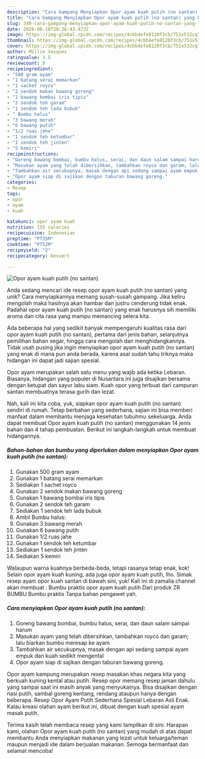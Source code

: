 ```yaml
---
description: "Cara Gampang Menyiapkan Opor ayam kuah putih (no santan) yang Lezat"
title: "Cara Gampang Menyiapkan Opor ayam kuah putih (no santan) yang Lezat"
slug: 340-cara-gampang-menyiapkan-opor-ayam-kuah-putih-no-santan-yang-lezat
date: 2020-06-16T20:36:43.473Z
image: https://img-global.cpcdn.com/recipes/4cbb4efe8120f3cb/751x532cq70/opor-ayam-kuah-putih-no-santan-foto-resep-utama.jpg
thumbnail: https://img-global.cpcdn.com/recipes/4cbb4efe8120f3cb/751x532cq70/opor-ayam-kuah-putih-no-santan-foto-resep-utama.jpg
cover: https://img-global.cpcdn.com/recipes/4cbb4efe8120f3cb/751x532cq70/opor-ayam-kuah-putih-no-santan-foto-resep-utama.jpg
author: Millie Vasquez
ratingvalue: 3.5
reviewcount: 9
recipeingredient:
- "500 gram ayam"
- "1 batang serai memarkan"
- "1 sachet royco"
- "2 sendok makan bawang goreng"
- "1 bawang bombai iris tipis"
- "2 sendok teh garam"
- "1 sendok teh lada bubuk"
- " Bumbu halus"
- "3 bawang merah"
- "6 bawang putih"
- "1/2 ruas jahe"
- "1 sendok teh ketumbar"
- "1 sendok teh jinten"
- "5 kemiri"
recipeinstructions:
- "Goreng bawang bombai, bumbu halus, serai, dan daun salam sampai harum"
- "Masukan ayam yang telah dibersihkan, tambahkan royco dan garam; lalu biarkan bumbu meresap ke ayam"
- "Tambahkan air secukupnya, masak dengan api sedang sampai ayam empuk dan kuah sedikit mengental"
- "Opor ayam siap di sajikan dengan taburan bawang goreng."
categories:
- Resep
tags:
- opor
- ayam
- kuah

katakunci: opor ayam kuah 
nutrition: 155 calories
recipecuisine: Indonesian
preptime: "PT35M"
cooktime: "PT52M"
recipeyield: "2"
recipecategory: Dessert

---
```



![Opor ayam kuah putih (no santan)](https://img-global.cpcdn.com/recipes/4cbb4efe8120f3cb/751x532cq70/opor-ayam-kuah-putih-no-santan-foto-resep-utama.jpg)

Anda sedang mencari ide resep opor ayam kuah putih (no santan) yang unik? Cara menyiapkannya memang susah-susah gampang. Jika keliru mengolah maka hasilnya akan hambar dan justru cenderung tidak enak. Padahal opor ayam kuah putih (no santan) yang enak harusnya sih memiliki aroma dan cita rasa yang mampu memancing selera kita.

Ada beberapa hal yang sedikit banyak mempengaruhi kualitas rasa dari opor ayam kuah putih (no santan), pertama dari jenis bahan, selanjutnya pemilihan bahan segar, hingga cara mengolah dan menghidangkannya. Tidak usah pusing jika ingin menyiapkan opor ayam kuah putih (no santan) yang enak di mana pun anda berada, karena asal sudah tahu triknya maka hidangan ini dapat jadi sajian spesial.

Opor ayam merupakan salah satu menu yang wajib ada ketika Lebaran. Biasanya, hidangan yang populer di Nusantara ini juga disajikan bersama dengan ketupat dan sayur labu siam. Kuah opor yang terbuat dari campuran santan membuatnya terasa gurih dan lezat.


Nah, kali ini kita coba, yuk, siapkan opor ayam kuah putih (no santan) sendiri di rumah. Tetap berbahan yang sederhana, sajian ini bisa memberi manfaat dalam membantu menjaga kesehatan tubuhmu sekeluarga. Anda dapat membuat Opor ayam kuah putih (no santan) menggunakan 14 jenis bahan dan 4 tahap pembuatan. Berikut ini langkah-langkah untuk membuat hidangannya.

<!--inarticleads1-->

##### Bahan-bahan dan bumbu yang diperlukan dalam menyiapkan Opor ayam kuah putih (no santan):

1. Gunakan 500 gram ayam
1. Gunakan 1 batang serai memarkan
1. Sediakan 1 sachet royco
1. Gunakan 2 sendok makan bawang goreng
1. Gunakan 1 bawang bombai iris tipis
1. Gunakan 2 sendok teh garam
1. Sediakan 1 sendok teh lada bubuk
1. Ambil  Bumbu halus:
1. Gunakan 3 bawang merah
1. Gunakan 6 bawang putih
1. Gunakan 1/2 ruas jahe
1. Gunakan 1 sendok teh ketumbar
1. Sediakan 1 sendok teh jinten
1. Sediakan 5 kemiri


Walaupun warna kuahnya berbeda-beda, tetapi rasanya tetap enak, kok! Selain opor ayam kuah kuning, ada juga opor ayam kuah putih, lho. Simak resep ayam opor kuah santan di bawah sini, yuk! Kali ini di zamalia channel akan membuat : Bumbu praktis opor ayam kuah putih Dari produk ZR BUMBU Bumbu praktis Tanpa bahan pengawet yah. 

<!--inarticleads2-->

##### Cara menyiapkan Opor ayam kuah putih (no santan):

1. Goreng bawang bombai, bumbu halus, serai, dan daun salam sampai harum
1. Masukan ayam yang telah dibersihkan, tambahkan royco dan garam; lalu biarkan bumbu meresap ke ayam
1. Tambahkan air secukupnya, masak dengan api sedang sampai ayam empuk dan kuah sedikit mengental
1. Opor ayam siap di sajikan dengan taburan bawang goreng.


Opor ayam kampung merupakan resep masakan khas negara kita yang berkuah kuning kental atau putih. Resep opor memang resep jaman dahulu yang sampai saat ini masih anyak yang menyukainya. Bisa disajikan dengan nasi putih, sambal goreng kentang, rendang ataupun hanya dengan beberapa. Resep Opor Ayam Putih Sederhana Spesial Lebaran Asli Enak. Kalau kreasi olahan ayam berikut ini, dibuat dengan kuah spesial ayam masak putih. 

Terima kasih telah membaca resep yang kami tampilkan di sini. Harapan kami, olahan Opor ayam kuah putih (no santan) yang mudah di atas dapat membantu Anda menyiapkan makanan yang lezat untuk keluarga/teman maupun menjadi ide dalam berjualan makanan. Semoga bermanfaat dan selamat mencoba!

